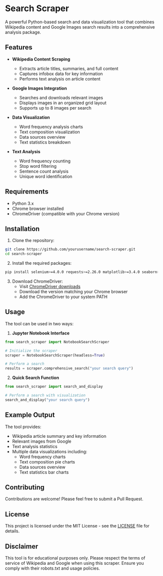 # Search Scraper

A powerful Python-based search and data visualization tool that combines Wikipedia content and Google Images search results into a comprehensive analysis package.

## Features

- **Wikipedia Content Scraping**
  - Extracts article titles, summaries, and full content
  - Captures infobox data for key information
  - Performs text analysis on article content

- **Google Images Integration**
  - Searches and downloads relevant images
  - Displays images in an organized grid layout
  - Supports up to 8 images per search

- **Data Visualization**
  - Word frequency analysis charts
  - Text composition visualization
  - Data sources overview
  - Text statistics breakdown

- **Text Analysis**
  - Word frequency counting
  - Stop word filtering
  - Sentence count analysis
  - Unique word identification

## Requirements

- Python 3.x
- Chrome browser installed
- ChromeDriver (compatible with your Chrome version)

## Installation

1. Clone the repository:
```bash
git clone https://github.com/yourusername/search-scraper.git
cd search-scraper
```

2. Install the required packages:
```bash
pip install selenium>=4.0.0 requests>=2.26.0 matplotlib>=3.4.0 seaborn>=0.11.0 pandas>=1.3.0 Pillow>=8.3.0 numpy>=1.21.0 ipython>=7.0.0 jupyter>=1.0.0
```

3. Download ChromeDriver:
   - Visit [ChromeDriver downloads](https://sites.google.com/chromium.org/driver/)
   - Download the version matching your Chrome browser
   - Add the ChromeDriver to your system PATH

## Usage

The tool can be used in two ways:

1. **Jupyter Notebook Interface**
```python
from search_scraper import NotebookSearchScraper

# Initialize the scraper
scraper = NotebookSearchScraper(headless=True)

# Perform a search
results = scraper.comprehensive_search("your search query")
```

2. **Quick Search Function**
```python
from search_scraper import search_and_display

# Perform a search with visualization
search_and_display("your search query")
```

## Example Output

The tool provides:
- Wikipedia article summary and key information
- Relevant images from Google
- Text analysis statistics
- Multiple data visualizations including:
  - Word frequency charts
  - Text composition pie charts
  - Data sources overview
  - Text statistics bar charts

## Contributing

Contributions are welcome! Please feel free to submit a Pull Request.

## License

This project is licensed under the MIT License - see the [LICENSE](LICENSE) file for details.

## Disclaimer

This tool is for educational purposes only. Please respect the terms of service of Wikipedia and Google when using this scraper. Ensure you comply with their robots.txt and usage policies. 